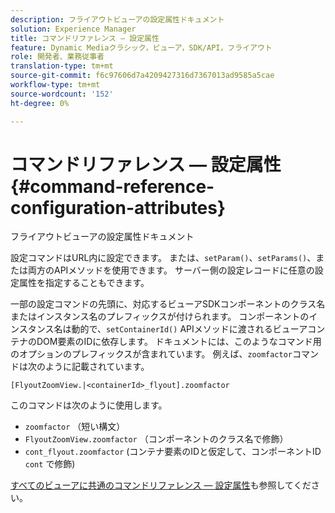 ```yaml
---
description: フライアウトビューアの設定属性ドキュメント
solution: Experience Manager
title: コマンドリファレンス — 設定属性
feature: Dynamic Mediaクラシック，ビューア，SDK/API，フライアウト
role: 開発者、業務従事者
translation-type: tm+mt
source-git-commit: f6c97606d7a4209427316d7367013ad9585a5cae
workflow-type: tm+mt
source-wordcount: '152'
ht-degree: 0%

---
```



# コマンドリファレンス — 設定属性{#command-reference-configuration-attributes}

フライアウトビューアの設定属性ドキュメント

設定コマンドはURL内に設定できます。 または、`setParam()`、`setParams()`、または両方のAPIメソッドを使用できます。 サーバー側の設定レコードに任意の設定属性を指定することもできます。

一部の設定コマンドの先頭に、対応するビューアSDKコンポーネントのクラス名またはインスタンス名のプレフィックスが付けられます。 コンポーネントのインスタンス名は動的で、`setContainerId()` APIメソッドに渡されるビューアコンテナのDOM要素のIDに依存します。 ドキュメントには、このようなコマンド用のオプションのプレフィックスが含まれています。 例えば、`zoomfactor`コマンドは次のように記載されています。

`[FlyoutZoomView.|<containerId>_flyout].zoomfactor`

このコマンドは次のように使用します。

* `zoomfactor` （短い構文）
* `FlyoutZoomView.zoomfactor` （コンポーネントのクラス名で修飾）
* `cont_flyout.zoomfactor` (コンテナ要素のIDと仮定して、コンポーネントID `cont` で修飾)

[すべてのビューアに共通のコマンドリファレンス — 設定属性](../../../r-html5-viewer-20-cmdref-configattrib/r-html5-viewer-20-cmdref-configattrib.md#concept-850e0f2c49b949deb7cfbfd330d329bd)も参照してください。
